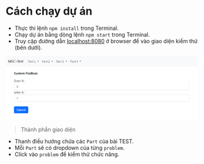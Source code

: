 # Cách chạy dự án
- Thực thi lệnh `npm install` trong Terminal.
- Chạy dự án bằng dòng lệnh `npm start` trong Terminal.
- Truy cập đường dẫn [localhost:8080](localhost:8080/) ở browser để vào giao diện kiểm thử (bên dưới).

![Ảnh giao diện](./src/public/img/MSC-Test.PNG)

>Thành phần giao diện
- Thanh điều  hướng chứa các `Part` của bài TEST.
- Mỗi `Part` sẽ có dropdown của từng `problem`.
- Click vào `problem` để kiểm thử chức năng.